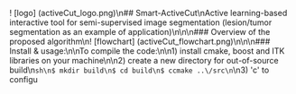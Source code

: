 ! [logo] (activeCut_logo.png)\n## Smart-ActiveCut\nActive learning-based interactive tool for semi-supervised image segmentation (lesion\/tumor segmentation as an example of application)\n\n\n### Overview of the proposed algorithm\n! [flowchart] (activeCut_flowchart.png)\n\n\n### Install & usage:\n\nTo compile the code:\n\n1) install cmake, boost and ITK libraries on your machine\n\n2) create a new directory for out-of-source build\n```sh\n$ mkdir build\n$ cd build\n$ ccmake ..\/src\n```\n3) 'c' to configu